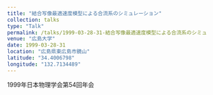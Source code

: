 ```yaml
---
title: "結合写像最適速度模型による合流系のシミュレーション"
collection: talks
type: "Talk"
permalink: /talks/1999-03-28-31-結合写像最適速度模型による合流系のシミュ
venue: "広島大学"
date: 1999-03-28-31
location: "広島県東広島市鏡山"
latitude: "34.4006798"
longitude: "132.7134489"
---
```


1999年日本物理学会第54回年会
